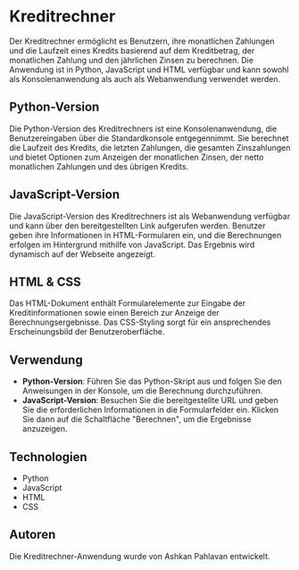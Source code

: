 # Kreditrechner

Der Kreditrechner ermöglicht es Benutzern, ihre monatlichen Zahlungen und die Laufzeit eines Kredits basierend auf dem Kreditbetrag, der monatlichen Zahlung und den jährlichen Zinsen zu berechnen. Die Anwendung ist in Python, JavaScript und HTML verfügbar und kann sowohl als Konsolenanwendung als auch als Webanwendung verwendet werden.

## Python-Version

Die Python-Version des Kreditrechners ist eine Konsolenanwendung, die Benutzereingaben über die Standardkonsole entgegennimmt. Sie berechnet die Laufzeit des Kredits, die letzten Zahlungen, die gesamten Zinszahlungen und bietet Optionen zum Anzeigen der monatlichen Zinsen, der netto monatlichen Zahlungen und des übrigen Kredits.

## JavaScript-Version

Die JavaScript-Version des Kreditrechners ist als Webanwendung verfügbar und kann über den bereitgestellten Link aufgerufen werden. Benutzer geben ihre Informationen in HTML-Formularen ein, und die Berechnungen erfolgen im Hintergrund mithilfe von JavaScript. Das Ergebnis wird dynamisch auf der Webseite angezeigt.

## HTML & CSS

Das HTML-Dokument enthält Formularelemente zur Eingabe der Kreditinformationen sowie einen Bereich zur Anzeige der Berechnungsergebnisse. Das CSS-Styling sorgt für ein ansprechendes Erscheinungsbild der Benutzeroberfläche.

## Verwendung

- **Python-Version**: Führen Sie das Python-Skript aus und folgen Sie den Anweisungen in der Konsole, um die Berechnung durchzuführen.
- **JavaScript-Version**: Besuchen Sie die bereitgestellte URL und geben Sie die erforderlichen Informationen in die Formularfelder ein. Klicken Sie dann auf die Schaltfläche "Berechnen", um die Ergebnisse anzuzeigen.

## Technologien

- Python
- JavaScript
- HTML
- CSS

## Autoren

Die Kreditrechner-Anwendung wurde von Ashkan Pahlavan entwickelt.


